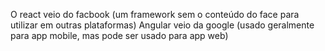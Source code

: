 O react veio do facbook (um framework sem o conteúdo do face para utilizar em outras plataformas)
Angular veio da google (usado geralmente para app mobile, mas pode ser usado para app web)
